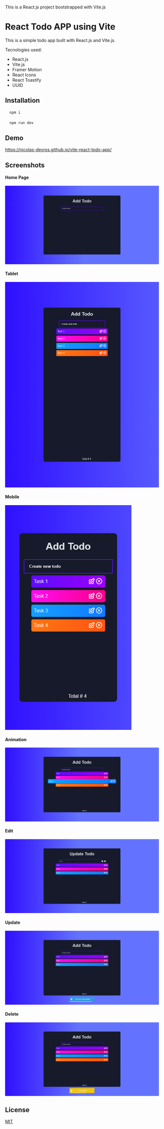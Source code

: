 This is a React.js project bootstrapped with Vite.js

# React Todo APP using Vite

This is a simple todo app built with React.js and Vite.js.

Tecnologies used:

- React.js
- Vite.js
- Framer Motion
- React Icons
- React Toastify
- UUID

## Installation

```bash
  npm i

  npm run dev
```

## Demo

https://nicolas-deyros.github.io/vite-react-todo-app/

## Screenshots

#### Home Page

![Vite-React-Todo-List](ScreenShots/Vite-React-Todo-List.png)

#### Tablet

![iPad-Pro-(12.9-inch)-1024x1366.png](<ScreenShots/iPad-Pro-(12.9-inch)-1024x1366.png>)

#### Mobile

![iPhone-8-Plus-7-Plus-6S-Plus-414x736](ScreenShots/iPhone-8-Plus-7-Plus-6S-Plus-414x736.png)

#### Animation

![Vite-React-Todo-List-Animation](ScreenShots/Vite-React-Todo-List-Animation.png)

#### Edit

![Vite-React-Todo-List-Edit](ScreenShots/Vite-React-Todo-List-Edit.png)

#### Update

![Vite-React-Todo-List-Update](ScreenShots/Vite-React-Todo-List-Update.png)

#### Delete

![Vite-React-Todo-List-Delete](ScreenShots/Vite-React-Todo-List-Delete.png)

## License

[MIT](https://choosealicense.com/licenses/mit/)
